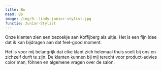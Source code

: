 ```yaml
---
title: Bo
naam: Bo
image: /img/9.-lindy-junior-stylist.jpg
functie: Junior-Stylist
---
```


Onze klanten zien een bezoekje aan Koffijberg als uitje. Het is een fijn idee dat ik kan bijdragen aan dat feel-good moment. 

Het is voor mij belangrijk dat elke klant zich helemaal thuis voelt bij ons en zichzelf durft te zijn. De klanten kunnen bij mij terecht voor product-advies color man, föhnen en algemene vragen over de salon.